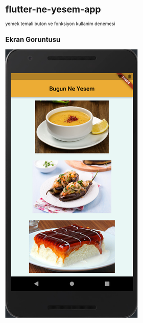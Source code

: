 # flutter-ne-yesem-app
 yemek temali buton ve fonksiyon kullanim denemesi 

## Ekran Goruntusu

<img src='ekran.png'></img>
